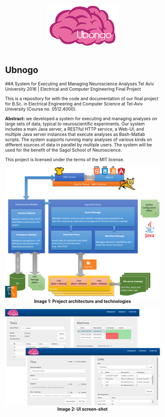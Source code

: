<div align="center">
<img src="./web-service/src/main/webapp/images/Ubongo.gif" />
</div>
<br/>

# Ubnogo
##A System for Executing and Managing Neuroscience Analyses
Tel Aviv University 2016 | Electrical and Computer Engineering Final Project

This is a repository for with the code and documentation of our final project for B.Sc. in Electrical Engineering and Computer Science at Tel-Aviv University (Course no. 0512.4000). 

<b>Abstract:</b> we developed a system for executing and managing analyses on large sets of data, typical to neuroscientific experiments. Our system includes a main Java server, a RESTful HTTP service, a Web-UI, and multiple Java server instances that execute analyses as Bash-Matlab scripts. The system supports running many analyses of various kinds on different sources of data in parallel by multiple users. The system will be used for the benefit of the Sagol School of Neuroscience.

This project is licensed under the terms of the MIT license.

<div align="center">
<img src="./docs/architecture.png" />
<br><b>Image 1: Project architecture and technologies</b>
</div>
<br/>
<div align="center">
<img src="./docs/screenshots.png" />
<br/><b>Image 2: UI screen-shot</b>
</div>